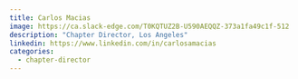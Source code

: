 ```yaml
---
title: Carlos Macias
image: https://ca.slack-edge.com/T0KQTUZ2B-U590AEQQZ-373a1fa49c1f-512
description: "Chapter Director, Los Angeles"
linkedin: https://www.linkedin.com/in/carlosamacias
categories:
  - chapter-director
---
```

